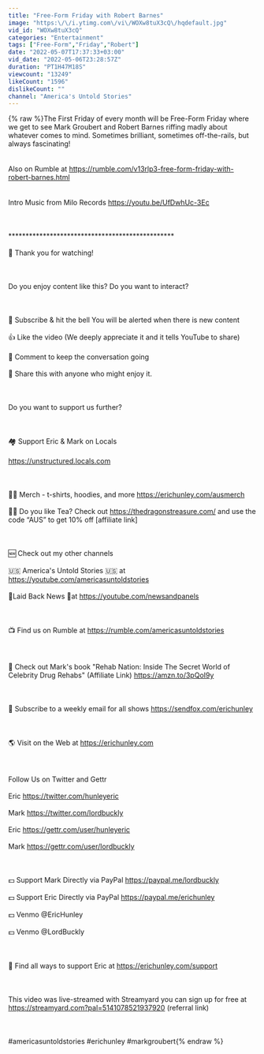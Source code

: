 ```yaml
---
title: "Free-Form Friday with Robert Barnes"
image: "https:\/\/i.ytimg.com\/vi\/WOXw8tuX3cQ\/hqdefault.jpg"
vid_id: "WOXw8tuX3cQ"
categories: "Entertainment"
tags: ["Free-Form","Friday","Robert"]
date: "2022-05-07T17:37:33+03:00"
vid_date: "2022-05-06T23:28:57Z"
duration: "PT1H47M18S"
viewcount: "13249"
likeCount: "1596"
dislikeCount: ""
channel: "America's Untold Stories"
---
```

{% raw %}The First Friday of every month will be Free-Form Friday where we get to see Mark Groubert and Robert Barnes riffing madly about whatever comes to mind. Sometimes brilliant, sometimes off-the-rails, but always fascinating!<br /><br /><br />Also on Rumble at <a rel="nofollow" target="blank" href="https://rumble.com/v13rlp3-free-form-friday-with-robert-barnes.html">https://rumble.com/v13rlp3-free-form-friday-with-robert-barnes.html</a><br /><br /><br />Intro Music from Milo Records <a rel="nofollow" target="blank" href="https://youtu.be/UfDwhUc-3Ec">https://youtu.be/UfDwhUc-3Ec</a><br /><br /><br /><br />************************************************<br /><br />🙏 Thank you for watching!<br /><br /><br /><br />Do you enjoy content like this? Do you want to interact?<br /><br /> <br /><br />🔔 Subscribe &amp; hit the bell You will be alerted when there is new content<br /><br />👍 Like the video (We deeply appreciate it and it tells YouTube to share)<br /><br />💬 Comment to keep the conversation going<br /><br />🔗 Share this with anyone who might enjoy it.<br /><br /><br /><br />Do you want to support us further?<br /><br /><br /><br />🏘 Support Eric &amp; Mark on Locals<br /><br /><a rel="nofollow" target="blank" href="https://unstructured.locals.com">https://unstructured.locals.com</a><br /><br /><br /><br />👕👚 Merch - t-shirts, hoodies, and more <a rel="nofollow" target="blank" href="https://erichunley.com/ausmerch">https://erichunley.com/ausmerch</a> <br /><br />🐲🐉 Do you like Tea? Check out <a rel="nofollow" target="blank" href="https://thedragonstreasure.com/">https://thedragonstreasure.com/</a> and use the code “AUS” to get 10% off [affiliate link]<br /><br /><br /><br />🆕 Check out my other channels<br /><br />🇺🇸 America's Untold Stories 🇺🇸 at <a rel="nofollow" target="blank" href="https://youtube.com/americasuntoldstories">https://youtube.com/americasuntoldstories</a> <br /><br />📰Laid Back News 📰at <a rel="nofollow" target="blank" href="https://youtube.com/newsandpanels">https://youtube.com/newsandpanels</a><br /><br /><br /><br />📺 Find us on Rumble at <a rel="nofollow" target="blank" href="https://rumble.com/americasuntoldstories">https://rumble.com/americasuntoldstories</a> <br /><br /><br /><br />📕 Check out Mark's book &quot;Rehab Nation: Inside The Secret World of Celebrity Drug Rehabs&quot; (Affiliate Link) <a rel="nofollow" target="blank" href="https://amzn.to/3pQoI9y">https://amzn.to/3pQoI9y</a> <br /><br /><br /><br />📧 Subscribe to a weekly email for all shows <a rel="nofollow" target="blank" href="https://sendfox.com/erichunley">https://sendfox.com/erichunley</a> <br /><br /><br /><br />🌎 Visit on the Web at <a rel="nofollow" target="blank" href="https://erichunley.com">https://erichunley.com</a> <br /><br /><br /><br />Follow Us on Twitter and Gettr<br /><br />Eric <a rel="nofollow" target="blank" href="https://twitter.com/hunleyeric">https://twitter.com/hunleyeric</a> <br /><br />Mark <a rel="nofollow" target="blank" href="https://twitter.com/lordbuckly">https://twitter.com/lordbuckly</a><br /><br />Eric <a rel="nofollow" target="blank" href="https://gettr.com/user/hunleyeric">https://gettr.com/user/hunleyeric</a> <br /><br />Mark <a rel="nofollow" target="blank" href="https://gettr.com/user/lordbuckly">https://gettr.com/user/lordbuckly</a><br /><br /><br /><br />💵 Support Mark Directly via PayPal <a rel="nofollow" target="blank" href="https://paypal.me/lordbuckly">https://paypal.me/lordbuckly</a> <br /><br />💵 Support Eric Directly via PayPal <a rel="nofollow" target="blank" href="https://paypal.me/erichunley">https://paypal.me/erichunley</a> <br /><br />💵 Venmo @EricHunley<br /><br />💵 Venmo @LordBuckly<br /><br /><br /><br />🙏 Find all ways to support Eric at <a rel="nofollow" target="blank" href="https://erichunley.com/support">https://erichunley.com/support</a><br /><br /><br /><br />This video was live-streamed with Streamyard you can sign up for free at <a rel="nofollow" target="blank" href="https://streamyard.com?pal=5141078521937920">https://streamyard.com?pal=5141078521937920</a> (referral link)<br /><br /><br /><br />#americasuntoldstories #erichunley #markgroubert{% endraw %}
